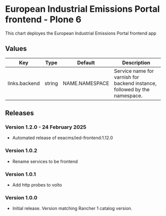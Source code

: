 # European Industrial Emissions Portal frontend - Plone 6

This chart deployes the European Industrial Emissions Portal frontend app

## Values

| Key           | Type   | Default        | Description                                                               |
| ------------- | ------ | -------------- | ------------------------------------------------------------------------- |
| links.backend | string | NAME.NAMESPACE | Service name for varnish for backend instance, followed by the namespace. |

## Releases

### Version 1.2.0 - 24 February 2025

- Automated release of eeacms/ied-frontend:1.12.0

### Version 1.0.2

- Rename services to be frontend

### Version 1.0.1

- Add http probes to volto

### Version 1.0.0

- Initial release. Version matching Rancher 1 catalog version.
